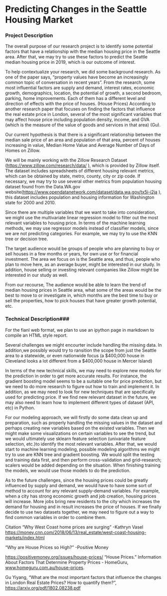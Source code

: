 # Predicting Changes in the Seattle Housing Market

### Project Description ###

The overall purpose of our research project is to identify some potential factors that have a relationship with the median housing price in the Seattle area. After that, we may try to use these factors to predict the Seattle median housing price in 2019, which is our outcome of interest.

To help contextualize your research, we did some background research. As one of the paper says, “property values have become an increasingly common topic of conversation in recent years”. From the research, some most influential factors are supply and demand, interest rates, economic growth, demographics, location, the potential of growth, a second bedroom, parking, home improvements. Each of them has a different level and direction of effects with the price of houses. (House Prices) According to another research paper that focuses on finding the factors that influence the real estate price in London, several of the most significant variables that may affect house price including population density, income, and GVA (which is the measure of the value of goods and services in that area) (Gu).



Our current hypothesis is that there is a significant relationship between the median sale price of an area and population of that area, percent of houses increasing in value, Median Home Value and Average Number of Days of Homes on Zillow.

We will be mainly working with the Zillow Research Dataset (https://www.zillow.com/research/data/
), which is provided by Zillow itself. The dataset includes spreadsheets of different housing relevant metrics, which can be obtained by state, metro, county, city or zip code. If necessary, we may try to use several other metrics from population housing dataset found from the Data.WA.gov website(https://www.opendatanetwork.com/dataset/data.wa.gov/tx5i-i2ja
), this dataset includes population and housing information for Washington state for 2000 and 2010.

Since there are multiple variables that we want to take into consideration, we might use the multivariate linear regression model to filter out the most relevant variables to housing price. In terms of the machine learning methods, we may use regressor models instead of classifier models, since we are not predicting categories. For example, we may try to use the KNN tree or decision tree.

The target audience would be groups of people who are planning to buy or sell houses in a few months or years, for own use or for financial investment. The area we focus on is the Seattle area, and thus, people who plan to move here, as an average buyer, might be interested in our study. In addition, house selling or investing relevant companies like Zillow might be interested in our study as well.

From our recourse, The audience would be able to learn the trend of median housing prices in Seattle area, what some of the areas would be the best to move to or investigate in, which months are the best time to buy or sell the properties, how to pick houses that have greater growth potential, etc. 

### Technical Description###

For the fianl web format, we plan to use an ipython page in markdown to compile an HTML style report.

Several challenges we might encourter include handling the missing data. In addition,we possibly would try to ransition the scope from just the Seattle area to a statewide, or even nationwide focus (a $400,000 house in Cleveland looks a lot different from a $400,000 house in Mercer Island)
 
In terms of the new technical skills, we may need to explore new models for the prediction in order to get more accurate results. For instance, the gradient boosting model seems to be a suitable one for price prediction, but we need to do more research to figure out how to train and implement it. In addition, as we may need to look for new techniques that are specifically used for predicting price. If we find new relevant dataset in the future, we may also need to learn how to implement different types of dataset (API, etc) in Python.

For our modeling approach, we will firstly do some data clean up and preparation, such as properly handling the missing values in the dataset and perhaps creating new variables based on the existed variables. Then we might make some visualizations on certain variables to see the trend, but we would ultimately use sklearn feature selection (univariate feature selection, etc.)to identify the most relevant variables. After that, we would start to machine learning modeling, possible modeling algorithms we might try to use are KNN tree and gradient boosting. We would split the testing and training data first, and then perform cross-validation and grid-research; scalers would be added depending on the situation. When finishing training the models, we would use those models to do the prediction.

As to the future challenges, since the housing prices could be greatly influenced by supply and demand, we would have to have some sort of method to account for any relevant supply-demand variables. For example, when a city has strong economic growth and job creation, housing prices will increase. More jobs bring new residents to the city which increases the demand for housing and in result increases the price of houses. If we finally decide to use two datasets together, we may need to figure out a way to find common variables in order to combine them.

Citation
“Why West Coast home prices are surging” -Kathryn Vasel https://money.cnn.com/2018/06/13/real_estate/west-coast-housing-markets/index.html

“Why are House Prices so High?” -Positive Money

https://positivemoney.org/issues/house-prices/
“House Prices.” Information About Factors That Determine Property Prices - HomeGuru, www.homeguru.com.au/house-prices.

Gu Yiyang, “What are the most important factors that influence the changes in London Real Estate Prices? How to quantify them?”,  https://arxiv.org/pdf/1802.08238.pdf
